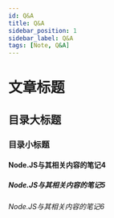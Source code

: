 ```yaml
---
id: Q&A
title: Q&A
sidebar_position: 1
sidebar_label: Q&A
tags: [Note, Q&A]
---
```


# 文章标题

## 目录大标题

### 目录小标题

#### Node.JS与其相关内容的笔记4

##### Node.JS与其相关内容的笔记5

###### Node.JS与其相关内容的笔记6
